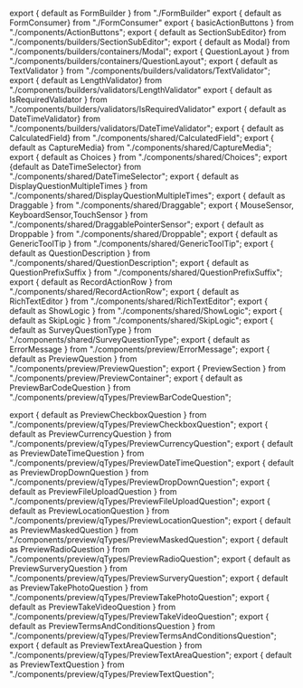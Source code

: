 export { default as FormBuilder } from "./FormBuilder"
export { default as FormConsumer} from "./FormConsumer"
export { basicActionButtons } from "./components/ActionButtons";
export { default as SectionSubEditor} from "./components/builders/SectionSubEditor";
export { default as Modal} from "./components/builders/containers/Modal";
export { QuestionLayout } from "./components/builders/containers/QuestionLayout";
export { default as TextValidator } from "./components/builders/validators/TextValidator";
export { default as LengthValidator} from "./components/builders/validators/LengthValidator"
export { default as IsRequiredValidator } from "./components/builders/validators/IsRequiredValidator"
export { default as DateTimeValidator} from "./components/builders/validators/DateTimeValidator";
export { default as CalculatedField} from "./components/shared/CalculatedField";
export { default as CaptureMedia} from "./components/shared/CaptureMedia";
export { default as Choices } from "./components/shared/Choices";
export {default as DateTimeSelector} from "./components/shared/DateTimeSelector";
export { default as DisplayQuestionMultipleTimes } from "./components/shared/DisplayQuestionMultipleTimes";
export { default as Draggable } from "./components/shared/Draggable";
export { MouseSensor, KeyboardSensor,TouchSensor } from "./components/shared/DraggablePointerSensor";
export { default as Droppable } from "./components/shared/Droppable";
export { default as GenericToolTip } from "./components/shared/GenericToolTip";
export { default as QuestionDescription } from "./components/shared/QuestionDescription";
export { default as QuestionPrefixSuffix } from "./components/shared/QuestionPrefixSuffix";
export { default as RecordActionRow } from "./components/shared/RecordActionRow";
export { default as RichTextEditor } from "./components/shared/RichTextEditor";
export { default as ShowLogic } from "./components/shared/ShowLogic";
export { default as SkipLogic } from "./components/shared/SkipLogic";
export { default as SurveyQuestionType } from "./components/shared/SurveyQuestionType";
export { default as ErrorMessage } from "./components/preview/ErrorMessage";
export { default as PreviewQuestion } from "./components/preview/PreviewQuestion";
export { PreviewSection } from "./components/preview/PreviewContainer";
export { default as PreviewBarCodeQuestion } from "./components/preview/qTypes/PreviewBarCodeQuestion";

export { default as PreviewCheckboxQuestion } from "./components/preview/qTypes/PreviewCheckboxQuestion";
export { default as PreviewCurrencyQuestion } from "./components/preview/qTypes/PreviewCurrencyQuestion";
export { default as PreviewDateTimeQuestion } from "./components/preview/qTypes/PreviewDateTimeQuestion";
export { default as PreviewDropDownQuestion } from "./components/preview/qTypes/PreviewDropDownQuestion";
export { default as PreviewFileUploadQuestion } from "./components/preview/qTypes/PreviewFileUploadQuestion";
export { default as PreviewLocationQuestion } from "./components/preview/qTypes/PreviewLocationQuestion";
export { default as PreviewMaskedQuestion } from "./components/preview/qTypes/PreviewMaskedQuestion";
export { default as PreviewRadioQuestion } from "./components/preview/qTypes/PreviewRadioQuestion";
export { default as PreviewSurveryQuestion } from "./components/preview/qTypes/PreviewSurveryQuestion";
export { default as PreviewTakePhotoQuestion } from "./components/preview/qTypes/PreviewTakePhotoQuestion";
export { default as PreviewTakeVideoQuestion } from "./components/preview/qTypes/PreviewTakeVideoQuestion";
export { default as PreviewTermsAndConditionsQuestion } from "./components/preview/qTypes/PreviewTermsAndConditionsQuestion";
export { default as PreviewTextAreaQuestion } from "./components/preview/qTypes/PreviewTextAreaQuestion";
export { default as PreviewTextQuestion } from "./components/preview/qTypes/PreviewTextQuestion";

